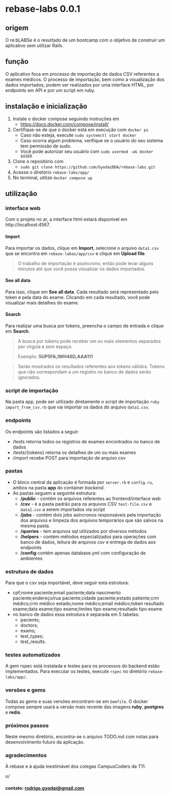 # rebase-labs 0.0.1

## origem
O re:bLABSe é o resultado de um bootcamp com o objetivo de construir um aplicativo sem utilizar Rails. 

## função
 O aplicativo foca em processo de importação de dados CSV referentes a exames médicos. O processo de importação, bem como a visualização dos dados importados, podem ser realizados por uma interface HTML, por endpoints em API e por um script em ruby.

## instalação e inicialização

1. Instale o docker compose seguindo instruções em
   - https://docs.docker.com/compose/install/
2. Certifique-se de que o docker está em execução com `docker ps`
   - Caso não esteja, execute `sudo systemctl start docker`
   - Caso ocorra algum problema, verifique se o usuário do seu sistema tem permissão de sudo.
   - Você pode autorizar seu usuário com `sudo usermod -aG docker $USER`
3. Clone o repositório com
   - `sudo git clone https://github.com/GyodaiDDA/rebase-labs.git`
4. Acesse o diretório `rebase-labs/app/`
5. No terminal, utilize `docker compose up`

## utilização
### interface web
Com o projeto no ar, a interface html estará disponível em http://localhost:4567. 

#### Import
Para importar os dados, clique em **Import**, selecione o arquivo `data1.csv` que se encontra em `rebase-labas/app/csv` e clique em **Upload file**.
> O trabalho de importação é assíncrono, então pode levar alguns minutos até que você possa visualizar os dados importados.

#### See all data
Para isso, clique em **See all data**. Cada resultado será representado pelo token e pela data do exame. Clicando em cada resultado, você pode visualizar mais detalhes do exame.

#### Search
Para realizar uma busca por tokens, preencha o campo de entrada e clique em **Search**.

> A busca por tokens pode receber um ou mais elementos separados por vírgula e sem espaço. 
> 
> Exemplo: **5UP5FA,IWH46D,AAA111**


> Serão mostrados os resultados referentes aos tokens válidos. Tokens que não correspondam a um registro no banco de dados serão ignorados.

### script de importação

Na pasta app, pode ser utilizado diretamente o script de importação `ruby import_from_csv.rb` que vai importar os dados do arquivo `data1.csv`.

### endpoints

Os endpoints são listados a seguir:

- /tests
  retorna todos os registros de exames encontrados no banco de dados
- /tests/{tokens}
  retorna os detalhes de um ou mais exames
- /import
  recebe POST para importação de arquivo csv

### pastas

- O bloco central da aplicação é formada por `server.rb` e `config.ru`, ambos na pasta **app** do container *backend*.
- As pastas seguem a seguinte estrutura:
  - **/public** - contém os arquivos referentes ao frontend/interface web
  - **/csv** - é a pasta padrão para os arquivos CSV `test-file.csv` e `data1.csv` a serem importados via script
  - **/jobs** - contém dois jobs asíncronos responsáveis pela importação dos arquivos e limpeza dos arquivos temporários que são salvos na mesma pasta.
  - **/queries** - tem arquivos sql utilizados por diversos métodos
  - **/helpers** - contém métodos especializados para operações com banco de dados, leitura de arquivos csv e entrega de dados aos endpoints
  - **/config** contém apenas database.yml com configuração de ambientes


### estrutura de dados
Para que o csv seja importável, deve seguir esta estrutura:
  - cpf;nome paciente;email paciente;data nascimento paciente;endereço/rua paciente;cidade paciente;estado patiente;crm médico;crm médico estado;nome médico;email médico;token resultado exame;data exame;tipo exame;limites tipo exame;resultado tipo exame
- no banco de dados essa estrutura é separada em 5 tabelas:
  -  pacients;
  -  doctors;
  -  exams;
  -  test_types;
  -  test_results.


### testes automatizados

A gem rspec está instalada e testes para os processos do backend estão implementados. Para executar os testes, execute `rspec` no diretório `rebase-labs/app/`.

### versões e gems

Todas as gems e suas versões encontram-se em `Gemfile`. O docker compose sempre usará a versão mais recente das imagens **ruby**, **postgres** e **redis**.

### próximos passos

Neste mesmo diretório, encontra-se o arquivo TODO.md com notas para desenvolvimento futuro da aplicação.

### agradecimentos

À rebase e à ajuda inestimável dos colegas CampusCoders da T11.

o/

#### contato: rodrigo.gyodai@gmail.com